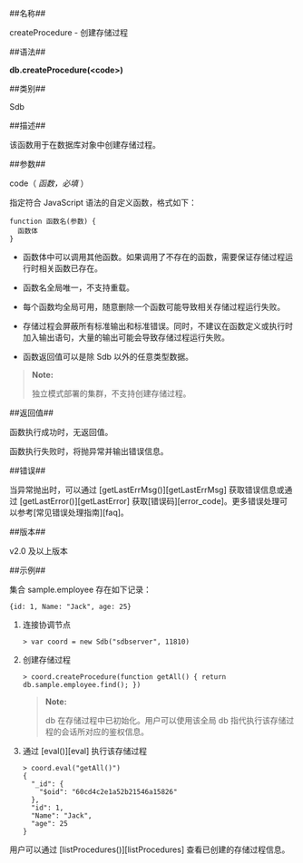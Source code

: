##名称##

createProcedure - 创建存储过程

##语法##

**db.createProcedure(\<code\>)**

##类别##

Sdb

##描述##

该函数用于在数据库对象中创建存储过程。

##参数##

code（ *函数，必填* ）

指定符合 JavaScript 语法的自定义函数，格式如下：

```lang-javascript
function 函数名(参数) {
  函数体
}
```

- 函数体中可以调用其他函数。如果调用了不存在的函数，需要保证存储过程运行时相关函数已存在。

- 函数名全局唯一，不支持重载。

- 每个函数均全局可用，随意删除一个函数可能导致相关存储过程运行失败。

- 存储过程会屏蔽所有标准输出和标准错误。同时，不建议在函数定义或执行时加入输出语句，大量的输出可能会导致存储过程运行失败。

- 函数返回值可以是除 Sdb 以外的任意类型数据。

> **Note:**
>
> 独立模式部署的集群，不支持创建存储过程。

##返回值##

函数执行成功时，无返回值。

函数执行失败时，将抛异常并输出错误信息。

##错误##

当异常抛出时，可以通过 [getLastErrMsg()][getLastErrMsg] 获取错误信息或通过 [getLastError()][getLastError] 获取[错误码][error_code]。更多错误处理可以参考[常见错误处理指南][faq]。

##版本##

v2.0 及以上版本

##示例##

集合 sample.employee 存在如下记录：

```lang-json
{id: 1, Name: "Jack", age: 25}
```

1. 连接协调节点

    ```lang-javascript
    > var coord = new Sdb("sdbserver", 11810)
    ```

2. 创建存储过程

    ```lang-javascript
    > coord.createProcedure(function getAll() { return db.sample.employee.find(); })
    ```

    > **Note:**
    >
    > db 在存储过程中已初始化。用户可以使用该全局 db 指代执行该存储过程的会话所对应的鉴权信息。

3. 通过 [eval()][eval] 执行该存储过程

    ```lang-javascript
    > coord.eval("getAll()")
    {
      "_id": {
        "$oid": "60cd4c2e1a52b21546a15826"
      },
      "id": 1,
      "Name": "Jack",
      "age": 25
    }
    ```

用户可以通过 [listProcedures()][listProcedures] 查看已创建的存储过程信息。

[^_^]:
     本文使用的所有引用及链接
[listProcedures]:manual/Manual/Sequoiadb_Command/Sdb/listProcedures.md
[getLastErrMsg]:manual/Manual/Sequoiadb_Command/Global/getLastErrMsg.md
[getLastError]:manual/Manual/Sequoiadb_Command/Global/getLastError.md
[faq]:manual/FAQ/faq_sdb.md
[eval]:manual/Manual/Sequoiadb_Command/Sdb/eval.md
[error_code]:manual/Manual/Sequoiadb_error_code.md